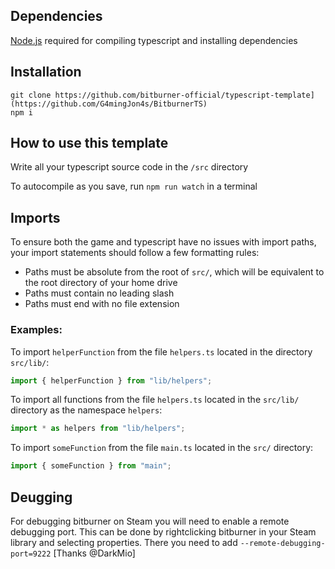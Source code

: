 ## Dependencies

[Node.js](https://nodejs.org/en/download/) required for compiling typescript and installing dependencies

## Installation

```
git clone https://github.com/bitburner-official/typescript-template](https://github.com/G4mingJon4s/BitburnerTS)
npm i
```

## How to use this template

Write all your typescript source code in the `/src` directory

To autocompile as you save, run `npm run watch` in a terminal

## Imports

To ensure both the game and typescript have no issues with import paths, your import statements should follow a few formatting rules:

- Paths must be absolute from the root of `src/`, which will be equivalent to the root directory of your home drive
- Paths must contain no leading slash
- Paths must end with no file extension

### Examples:

To import `helperFunction` from the file `helpers.ts` located in the directory `src/lib/`:

```js
import { helperFunction } from "lib/helpers";
```

To import all functions from the file `helpers.ts` located in the `src/lib/` directory as the namespace `helpers`:

```js
import * as helpers from "lib/helpers";
```

To import `someFunction` from the file `main.ts` located in the `src/` directory:

```js
import { someFunction } from "main";
```

## Deugging

For debugging bitburner on Steam you will need to enable a remote debugging port. This can be done by rightclicking bitburner in your Steam library and selecting properties. There you need to add `--remote-debugging-port=9222` [Thanks @DarkMio]
